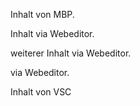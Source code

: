 Inhalt von MBP.

Inhalt via Webeditor.

weiterer Inhalt via Webeditor.

via Webeditor.

Inhalt von VSC